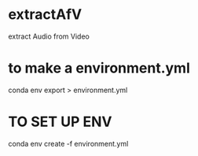 # extractAfV
extract Audio from Video


# to make a environment.yml
conda env export > environment.yml

# TO SET UP ENV
conda env create -f environment.yml